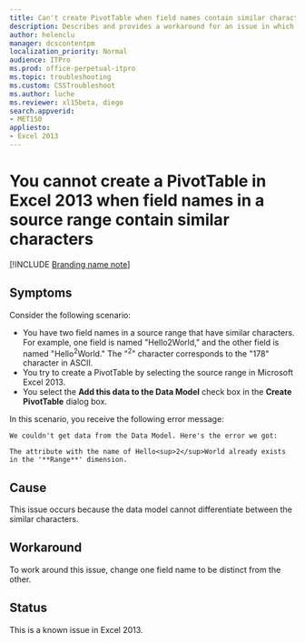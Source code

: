 ```yaml
---
title: Can't create PivotTable when field names contain similar characters
description: Describes and provides a workaround for an issue in which you cannot insert a PivotTable into a workbook in Excel 2013. This issue occurs when you select a source range in which the field names contain similar characters.
author: helenclu
manager: dcscontentpm
localization_priority: Normal
audience: ITPro
ms.prod: office-perpetual-itpro
ms.topic: troubleshooting
ms.custom: CSSTroubleshoot
ms.author: luche
ms.reviewer: xl15beta, diego
search.appverid: 
- MET150
appliesto:
- Excel 2013
---
```


# You cannot create a PivotTable in Excel 2013 when field names in a source range contain similar characters

[!INCLUDE [Branding name note](../../../includes/branding-name-note.md)]

## Symptoms

Consider the following scenario:

- You have two field names in a source range that have similar characters. For example, one field is named "Hello2World," and the other field is named "Hello<sup>2</sup>World." The "<sup>2</sup>" character corresponds to the "178" character in ASCII.  
- You try to create a PivotTable by selecting the source range in Microsoft Excel 2013.   
- You select the **Add this data to the Data Model** check box in the **Create PivotTable** dialog box.

In this scenario, you receive the following error message:

```adoc
We couldn't get data from the Data Model. Here's the error we got: 

The attribute with the name of Hello<sup>2</sup>World already exists in the '**Range**' dimension.
```

## Cause

This issue occurs because the data model cannot differentiate between the similar characters.

## Workaround

To work around this issue, change one field name to be distinct from the other.

## Status

This is a known issue in Excel 2013.
